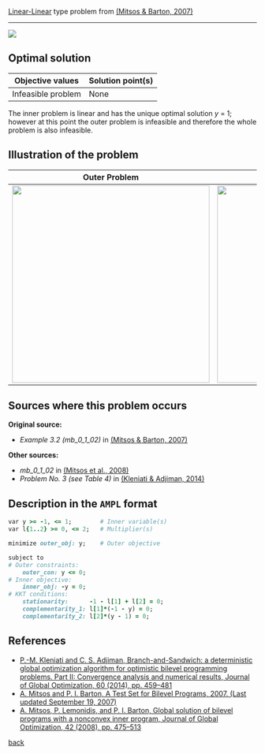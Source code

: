 [Linear-Linear](/test-problems/LP-LP-problems) type problem from [(Mitsos & Barton, 2007)][Mitsos & Barton, 2007]

---

![](https://github.com/basblsolver/test-problems/wiki/images/mb_2007_02_eq.jpg)

## Optimal solution

Objective values   | Solution point(s) |
------------------ | ----------------- |
Infeasible problem | None              |

The inner problem is linear and has the unique optimal solution _y_ = 1; however at this point the outer problem is infeasible and therefore the whole problem is also infeasible.

## Illustration of the problem

Outer Problem    | Inner Problem    |
---------------- | ---------------- |
<img src="https://github.com/basblsolver/test-problems/wiki/images/mb_2007_02_outer.jpg" width="400"> | <img src="https://github.com/basblsolver/test-problems/wiki/images/mb_2007_02_inner.jpg" width="400"> |

## Sources where this problem occurs

__Original source:__

 - _Example 3.2 (mb\_0\_1\_02)_ in [(Mitsos & Barton, 2007)][Mitsos & Barton, 2007]

__Other sources:__

 - _mb\_0\_1\_02_ in [(Mitsos et al., 2008)][Mitsos et al., 2008]
 - _Problem No. 3 (see Table 4)_ in [(Kleniati & Adjiman, 2014)][Kleniati & Adjiman, 2014]

## Description in the `AMPL` format

```ruby
var y >= -1, <= 1;        # Inner variable(s)
var l{1..2} >= 0, <= 2;   # Multiplier(s)

minimize outer_obj: y;    # Outer objective

subject to
# Outer constraints:
    outer_con: y <= 0;
# Inner objective:
    inner_obj: -y = 0;
# KKT conditions:
    stationarity:      -1 - l[1] + l[2] = 0;
    complementarity_1: l[1]*(-1 - y) = 0;
    complementarity_2: l[2]*(y - 1) = 0;
```

##  References

 - [P.-M. Kleniati and C. S. Adjiman, Branch-and-Sandwich: a deterministic global optimization algorithm for optimistic bilevel programming problems. Part II: Convergence analysis and numerical results, Journal of Global Optimization, 60 (2014), pp. 459–481](https://doi.org/10.1007/s10898-013-0120-8)
 - [A. Mitsos and P. I. Barton, A Test Set for Bilevel Programs, 2007. (Last updated September 19, 2007)](https://www.researchgate.net/publication/228455291_A_test_set_for_bilevel_programs)
 - [A. Mitsos, P. Lemonidis, and P. I. Barton, Global solution of bilevel programs with a nonconvex inner program, Journal of Global Optimization, 42 (2008), pp. 475–513](https://doi.org/10.1007/s10898-007-9260-z)

 [back](/test-problems/LP-LP-problems)

[Kleniati & Adjiman, 2014]: https://doi.org/10.1007/s10898-013-0120-8
[Mitsos & Barton, 2007]: https://www.researchgate.net/publication/228455291_A_test_set_for_bilevel_programs
[Mitsos et al., 2008]: https://doi.org/10.1007/s10898-007-9260-z
